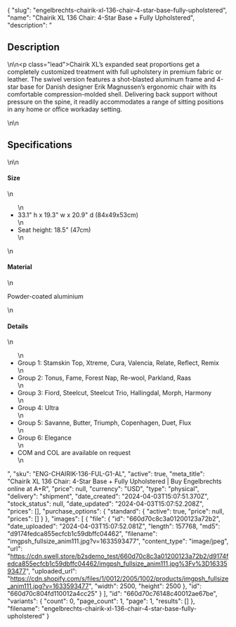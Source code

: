 {
  "slug": "engelbrechts-chairik-xl-136-chair-4-star-base-fully-upholstered",
  "name": "Chairik XL 136 Chair: 4-Star Base + Fully Upholstered",
  "description": "<h2>Description</h2>\n<!-- split -->\n<p class=\"lead\">Chairik XL’s expanded seat proportions get a completely customized treatment with full upholstery in premium fabric or leather. The swivel version features a shot-blasted aluminum frame and 4-star base for Danish designer Erik Magnussen’s ergonomic chair with its comfortable compression-molded shell. Delivering back support without pressure on the spine, it readily accommodates a range of sitting positions in any home or office workaday setting.</p>\n<!-- split -->\n<h2>Specifications</h2>\n<!-- split -->\n<h4>Size</h4>\n<ul>\n<li>33.1\" h x 19.3\" w x 20.9\" d (84x49x53cm)</li>\n<li>Seat height: 18.5\" (47cm)</li>\n</ul>\n<h4>Material</h4>\n<p>Powder-coated aluminium</p>\n<h4>Details</h4>\n<ul>\n<li>Group 1: Stamskin Top, Xtreme, Cura, Valencia, Relate, Reflect, Remix</li>\n<li>Group 2: Tonus, Fame, Forest Nap, Re-wool, Parkland, Raas</li>\n<li>Group 3: Fiord, Steelcut, Steelcut Trio, Hallingdal, Morph, Harmony</li>\n<li>Group 4: Ultra</li>\n<li>Group 5: Savanne, Butter, Triumph, Copenhagen, Duet, Flux</li>\n<li>Group 6: Elegance</li>\n<li>COM and COL are available on request</li>\n</ul>",
  "sku": "ENG-CHAIRIK-136-FUL-G1-AL",
  "active": true,
  "meta_title": "Chairik XL 136 Chair: 4-Star Base + Fully Upholstered | Buy Engelbrechts online at A+R",
  "price": null,
  "currency": "USD",
  "type": "physical",
  "delivery": "shipment",
  "date_created": "2024-04-03T15:07:51.370Z",
  "stock_status": null,
  "date_updated": "2024-04-03T15:07:52.208Z",
  "prices": [],
  "purchase_options": {
    "standard": {
      "active": true,
      "price": null,
      "prices": []
    }
  },
  "images": [
    {
      "file": {
        "id": "660d70c8c3a01200123a72b2",
        "date_uploaded": "2024-04-03T15:07:52.081Z",
        "length": 157768,
        "md5": "d9174fedca855ecfcb1c59dbffc04462",
        "filename": "imgpsh_fullsize_anim111.jpg?v=1633593477",
        "content_type": "image/jpeg",
        "url": "https://cdn.swell.store/b2sdemo_test/660d70c8c3a01200123a72b2/d9174fedca855ecfcb1c59dbffc04462/imgpsh_fullsize_anim111.jpg%3Fv%3D1633593477",
        "uploaded_url": "https://cdn.shopify.com/s/files/1/0012/2005/1002/products/imgpsh_fullsize_anim111.jpg?v=1633593477",
        "width": 2500,
        "height": 2500
      },
      "id": "660d70c804fd110012a4cc25"
    }
  ],
  "id": "660d70c76148c40012ae67be",
  "variants": {
    "count": 0,
    "page_count": 1,
    "page": 1,
    "results": []
  },
  "filename": "engelbrechts-chairik-xl-136-chair-4-star-base-fully-upholstered"
}